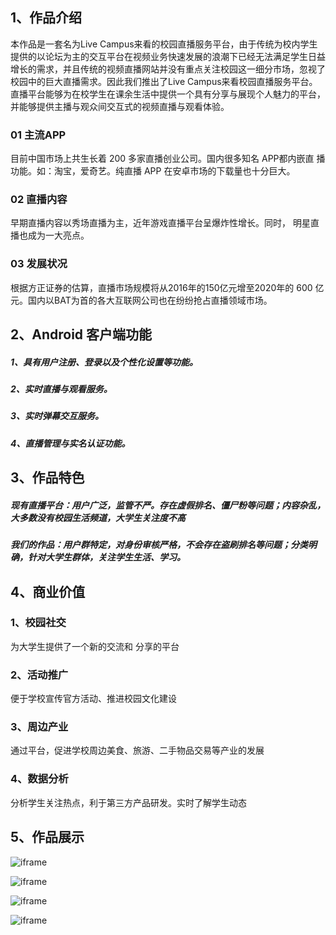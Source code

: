 ## 1、作品介绍
本作品是一套名为Live Campus来看的校园直播服务平台，由于传统为校内学生提供的以论坛为主的交互平台在视频业务快速发展的浪潮下已经无法满足学生日益增长的需求，并且传统的视频直播网站并没有重点关注校园这一细分市场，忽视了校园中的巨大直播需求。因此我们推出了Live Campus来看校园直播服务平台。直播平台能够为在校学生在课余生活中提供一个具有分享与展现个人魅力的平台，并能够提供主播与观众间交互式的视频直播与观看体验。

### 01 主流APP
目前中国市场上共生长着 200 多家直播创业公司。国内很多知名 APP都内嵌直
播功能。如：淘宝，爱奇艺。纯直播 APP 在安卓市场的下载量也十分巨大。

### 02 直播内容
早期直播内容以秀场直播为主，近年游戏直播平台呈爆炸性增长。同时，
明星直播也成为一大亮点。

### 03 发展状况
根据方正证券的估算，直播市场规模将从2016年的150亿元增至2020年的 600 亿元。国内以BAT为首的各大互联网公司也在纷纷抢占直播领域市场。

## 2、Android 客户端功能
##### 1、具有用户注册、登录以及个性化设置等功能。
##### 2、实时直播与观看服务。
##### 3、实时弹幕交互服务。
##### 4、直播管理与实名认证功能。

## 3、作品特色
##### 现有直播平台：用户广泛，监管不严。存在虚假排名、僵尸粉等问题；内容杂乱，大多数没有校园生活频道，大学生关注度不高

##### 我们的作品：用户群特定，对身份审核严格，不会存在盗刷排名等问题；分类明确，针对大学生群体，关注学生生活、学习。


## 4、商业价值
### 1、校园社交
为大学生提供了一个新的交流和
分享的平台
### 2、活动推广
便于学校宣传官方活动、推进校园文化建设
### 3、周边产业
通过平台，促进学校周边美食、旅游、二手物品交易等产业的发展

### 4、数据分析
分析学生关注热点，利于第三方产品研发。实时了解学生动态


## 5、作品展示

![iframe](https://github.com/magicwo/LiveCampus/blob/master/1.gif)

![iframe](https://github.com/magicwo/LiveCampus/blob/master/2.gif)

![iframe](https://github.com/magicwo/LiveCampus/blob/master/3.gif)

![iframe](https://github.com/magicwo/LiveCampus/blob/master/4.gif)
